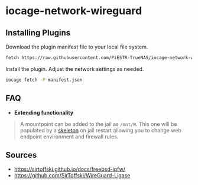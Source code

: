 # iocage-network-wireguard

## Installing Plugins
Download the plugin manifest file to your local file system.

```bash
fetch https://raw.githubusercontent.com/PiESTR-TrueNAS/iocage-network-wireguard/master/manifest.json
```

Install the plugin. Adjust the network settings as needed.
```bash
iocage fetch -P manifest.json
```


## FAQ

- **Extending functionality**
> A mountpoint can be added to the jail as `/mnt/W`. This one will be populated by a [skeleton][1] on jail restart allowing you to change web endpoint environment and firewall rules.


## Sources
- https://sirtoffski.github.io/docs/freebsd-ipfw/
- https://github.com/SirToffski/WireGuard-Ligase



[1]:./overlay/WIREGUARD/COMMON/SKELETON
